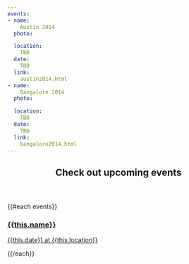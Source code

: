 ```yaml
---
events:
- name:
    Austin 2014
  photo:

  location:
    TBD
  date:
    TBD
  link:
    austin2014.html
- name:
    Bangalore 2014
  photo:

  location:
    TBD
  date:
    TBD
  link:
    bangalore2014.html
---
```



<section class="wrapper style3 container special-alt">
  <header class="major">
    <h2>Check out <strong>upcoming events</strong></h2>
  </header>
  <div class="row">
    {{#each events}}
      <div class="6u">
        <a href="{{this.link}}">
          <section class="event-image" style="background-image: url({{../assets}}/images/events/{{this.photo}});">
            <div class="image-overlay">
              <h3>{{this.name}}</h3>
              <p>{{this.date}} at {{this.location}}</p>
            </div>
          </section>
        </a>
      </div>
    {{/each}}
  </div>
<!--
       <footer class="major">
        <ul class="buttons">
          <li><a href="#" class="button">See More</a></li>
        </ul>
      </footer>
      -->
</section>

